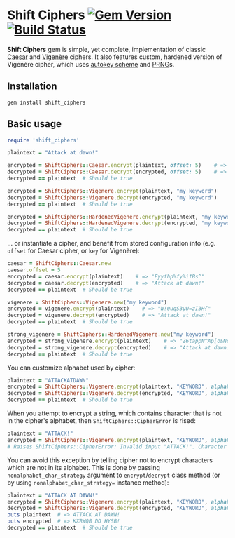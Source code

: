 Shift Ciphers [![Gem Version](https://badge.fury.io/rb/shift_ciphers.svg)](http://badge.fury.io/rb/shift_ciphers) [![Build Status](https://travis-ci.org/TeWu/shift-ciphers.svg?branch=master)](https://travis-ci.org/TeWu/shift-ciphers)
=======

**Shift Ciphers** gem is simple, yet complete, implementation of classic [Caesar][1] and [Vigenère][2] ciphers. It also features custom, hardened version of Vigenère cipher, which uses [autokey scheme][3] and [PRNG][4]s.

Installation
-------

    gem install shift_ciphers

Basic usage
-------

```ruby
require 'shift_ciphers'

plaintext = "Attack at dawn!"

encrypted = ShiftCiphers::Caesar.encrypt(plaintext, offset: 5)    # => "Fyyfhp%fy%ifBs^"
decrypted = ShiftCiphers::Caesar.decrypt(encrypted, offset: 5)    # => "Attack at dawn!"
decrypted == plaintext  # Should be true

encrypted = ShiftCiphers::Vigenere.encrypt(plaintext, "my keyword")    # => "W!0uqS3yU=zI3H{"
decrypted = ShiftCiphers::Vigenere.decrypt(encrypted, "my keyword")    # => "Attack at dawn!"
decrypted == plaintext  # Should be true

encrypted = ShiftCiphers::HardenedVigenere.encrypt(plaintext, "my keyword")    # => "Z6tappN^Ap[o&Ns"
decrypted = ShiftCiphers::HardenedVigenere.decrypt(encrypted, "my keyword")    # => "Attack at dawn!"
decrypted == plaintext  # Should be true
```

... or instantiate a cipher, and benefit from stored configuration info (e.g. `offset` for Caesar cipher, or `key` for Vigenère):

```ruby
caesar = ShiftCiphers::Caesar.new
caesar.offset = 5
encrypted = caesar.encrypt(plaintext)    # => "Fyyfhp%fy%ifBs^"
decrypted = caesar.decrypt(encrypted)    # => "Attack at dawn!"
decrypted == plaintext  # Should be true

vigenere = ShiftCiphers::Vigenere.new("my keyword")
encrypted = vigenere.encrypt(plaintext)    # => "W!0uqS3yU=zI3H{"
decrypted = vigenere.decrypt(encrypted)    # => "Attack at dawn!"
decrypted == plaintext  # Should be true

strong_vigenere = ShiftCiphers::HardenedVigenere.new("my keyword")
encrypted = strong_vigenere.encrypt(plaintext)    # => "Z6tappN^Ap[o&Ns"
decrypted = strong_vigenere.decrypt(encrypted)    # => "Attack at dawn!"
decrypted == plaintext  # Should be true
```

You can customize alphabet used by cipher:

```ruby
plaintext = "ATTACKATDAWN"
encrypted = ShiftCiphers::Vigenere.encrypt(plaintext, "KEYWORD", alphabet: "ABCDEFGHIJKLMNOPQRSTUVWXYZ")    # => "KXRWQBDDHYSB"
decrypted = ShiftCiphers::Vigenere.decrypt(encrypted, "KEYWORD", alphabet: "ABCDEFGHIJKLMNOPQRSTUVWXYZ")    # => "ATTACKATDAWN"
decrypted == plaintext  # Should be true
```

When you attempt to encrypt a string, which contains character that is not in the cipher's alphabet, then `ShiftCiphers::CipherError` is rised:

```ruby
plaintext = "ATTACK!"
encrypted = ShiftCiphers::Vigenere.encrypt(plaintext, "KEYWORD", alphabet: "ABCDEFGHIJKLMNOPQRSTUVWXYZ")
# Raises ShiftCiphers::CipherError: Invalid input "ATTACK!". Character "!" is not in the alphabet: "ABCDEFGHIJKLMNOPQRSTUVWXYZ"
```

You can avoid this exception by telling cipher not to encrypt characters which are not in its alphabet. This is done by passing `nonalphabet_char_strategy` argument to `encrypt`/`decrypt` class method (or by using `nonalphabet_char_strategy=` instance method):

```ruby
plaintext = "ATTACK AT DAWN!"
encrypted = ShiftCiphers::Vigenere.encrypt(plaintext, "KEYWORD", alphabet: "ABCDEFGHIJKLMNOPQRSTUVWXYZ", nonalphabet_char_strategy: :dont_encrypt)
decrypted = ShiftCiphers::Vigenere.decrypt(encrypted, "KEYWORD", alphabet: "ABCDEFGHIJKLMNOPQRSTUVWXYZ", nonalphabet_char_strategy: :dont_encrypt)
puts plaintext  # => ATTACK AT DAWN!
puts encrypted  # => KXRWQB DD HYSB!
decrypted == plaintext  # Should be true
```

[1]: https://en.wikipedia.org/wiki/Caesar_cipher
[2]: https://en.wikipedia.org/wiki/Vigen%C3%A8re_cipher
[3]: https://en.wikipedia.org/wiki/Autokey_cipher
[4]: https://en.wikipedia.org/wiki/Pseudorandom_number_generator